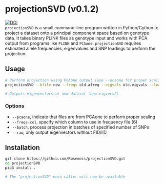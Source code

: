 # projectionSVD (v0.1.2)
[![DOI](https://zenodo.org/badge/866019962.svg)](https://doi.org/10.5281/zenodo.13881622)\
`projectionSVD` is a small command-line program written in Python/Cython to project a dataset onto a principal component space based on genotype data. It takes binary PLINK files as genotype input and works with PCA output from programs like `PLINK` and `PCAone`. `projectionSVD` requires estimated allele frequencies, eigenvalues and SNP loadings to perform the projection.

## Usage
```bash
# Perform projection using PCAone output (use --pcaone for proper scaling)
projectionSVD --bfile new --freqs old.afreq --eigvals old.eigvals --loadings old.loadings --threads 32 --out new --pcaone

# Outputs eigenvectors of new dataset (new.eigvecs2)
```

### Options
* `--pcaone`, indicate that files are from PCAone to perform proper scaling
* `--freqs-col`, specify which column to use in frequency file (6)
* `--batch`, process projection in batches of specified number of SNPs
* `--raw`, only output eigenvectors without FID/IID

## Installation
```bash
git clone https://github.com/Rosemeis/projectionSVD.git
cd projectionSVD
pip3 install .

# The "projectionSVD" main caller will now be available
